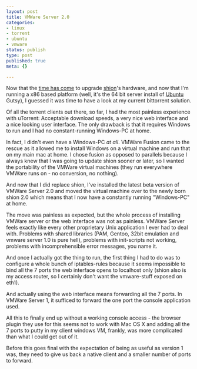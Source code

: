 ```yaml
---
layout: post
title: VMWare Server 2.0
categories:
- linux
- torrent
- ubuntu
- vmware
status: publish
type: post
published: true
meta: {}

---
```

<p>Now that the <a href="http://www.gnegg.ch/archives/377-shion-died.html">time has come</a> to upgrade <a href="/archives/291-Computers-under-my-command-Issue-1-shion.html">shion</a>'s hardware, and now that I'm running a x86 based platform (well, it's the 64 bit server install of <a href="http://www.ubuntu.com">Ubuntu</a> Gutsy), I guessed it was time to have a look at my current bittorrent solution.</p> <p>Of all the torrent clients out there, so far, I had the most painless experience with uTorrent: Acceptable download speeds, a very nice web interface and a nice looking user interface. The only drawback is that it requires Windows to run and I had no constant-running Windows-PC at home.</p> <p>In fact, I didn't even have a Windows-PC <em>at all</em>. VMWare Fusion came to the rescue as it allowed me to install Windows on a virtual machine and run that on my main mac at home. I chose fusion as opposed to parallels because I always knew that I was going to update shion sooner or later, so I wanted the portability of the VMWare virtual machines (they run everywhere VMWare runs on - no conversion, no nothing).</p> <p>And now that I did replace shion, I've installed the latest beta version of VMWare Server 2.0 and moved the virtual machine over to the newly born shion 2.0 which means that I now have a constantly running "Windows-PC" at home.</p> <p>The move was painless as expected, but the whole process of installing VMWare server or the web interface was not as painless. VMWare Server feels exactly like every other proprietary Unix application I ever had to deal with. Problems with shared libraries (PAM, Gentoo, 32bit emulation and vmware server 1.0 is pure hell), problems with init-scripts not working, problems with incomprehensible error messages, you name it.</p> <p>And once I actually got the thing to run, the first thing I had to do was to configure a whole bunch of iptables-rules because it seems impossible to bind all the 7 ports the web interface opens to localhost only (shion also is my access router, so I certainly don't want the vmware-stuff exposed on eth1).</p> <p>And actually using the web interface means forwarding all the 7 ports. In VMWare Server 1, it sufficed to forward the one port the console application used.</p> <p>All this to finally end up without a working console access - the browser plugin they use for this seems not to work with Mac OS X and adding all the 7 ports to putty in my client windows VM, frankly, was more complicated than what I could get out of it.</p> <p>Before this goes final with the expectation of being as useful as version 1 was, they need to give us back a native client and a smaller number of ports to forward.</p>
